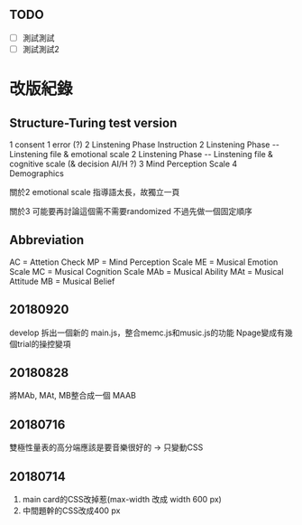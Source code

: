 ## TODO
- [ ] 測試測試
- [ ] 測試測試2

# 改版紀錄

## Structure-Turing test version
1 consent
1 error (?)
2 Linstening Phase Instruction 
2 Linstening Phase -- Linstening file & emotional scale
2 Linstening Phase -- Linstening file & cognitive scale (& decision AI/H ?)
3 Mind Perception Scale
4 Demographics

關於2
emotional scale 指導語太長，故獨立一頁

關於3
可能要再討論這個需不需要randomized 不過先做一個固定順序


## Abbreviation
AC = Attetion Check
MP = Mind Perception Scale
ME = Musical Emotion Scale
MC = Musical Cognition Scale
MAb = Musical Ability
MAt = Musical Attitude
MB = Musical Belief

##  20180920
develop 拆出一個新的 main.js，整合memc.js和music.js的功能
Npage變成有幾個trial的操控變項


##  20180828
將MAb, MAt, MB整合成一個 MAAB 

##  20180716
雙極性量表的高分端應該是要音樂很好的 -> 只變動CSS


##  20180714
1. main card的CSS改掉惹(max-width 改成 width 600 px)
2. 中間題幹的CSS改成400 px
